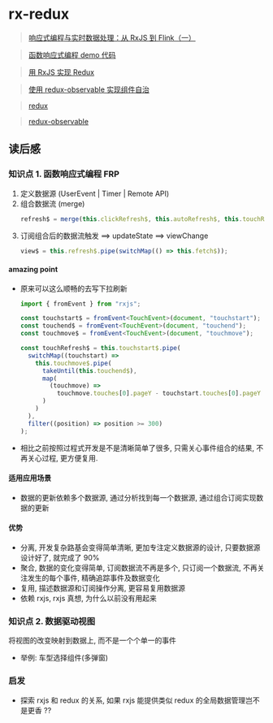 # rx-redux

> [响应式编程与实时数据处理：从 RxJS 到 Flink（一）](https://zhuanlan.zhihu.com/p/337399468)

> [函数响应式编程 demo 代码](https://github.com/vthinkxie/ng-pull-refresh)

> [用 RxJS 实现 Redux](http://reader.epubee.com/books/mobile/52/52366fe5ef9ee717bcfc0553ac498be5/text00201.html)

> [使用 redux-observable 实现组件自治](https://juejin.cn/post/6844903661684932616)

> [redux](https://github.com/reduxjs/redux/blob/master/src/createStore.ts)

> [redux-observable](https://github.com/redux-observable/redux-observable)

## 读后感

### 知识点 1. 函数响应式编程 FRP

1. 定义数据源 (UserEvent | Timer | Remote API)
2. 组合数据流 (merge)
    ```ts
    refresh$ = merge(this.clickRefresh$, this.autoRefresh$, this.touchRefresh$).pipe(startWith(true));
    ```
3. 订阅组合后的数据流触发 ==> updateState ==> viewChange
    ```ts
    view$ = this.refresh$.pipe(switchMap(() => this.fetch$));
    ```

#### amazing point

- 原来可以这么顺畅的去写下拉刷新

  ```ts
  import { fromEvent } from "rxjs";

  const touchstart$ = fromEvent<TouchEvent>(document, "touchstart");
  const touchend$ = fromEvent<TouchEvent>(document, "touchend");
  const touchmove$ = fromEvent<TouchEvent>(document, "touchmove");

  const touchRefresh$ = this.touchstart$.pipe(
    switchMap((touchstart) =>
      this.touchmove$.pipe(
        takeUntil(this.touchend$),
        map(
          (touchmove) =>
            touchmove.touches[0].pageY - touchstart.touches[0].pageY
        )
      )
    ),
    filter((position) => position >= 300)
  );
  ```

- 相比之前按照过程式开发是不是清晰简单了很多, 只需关心事件组合的结果, 不再关心过程, 更方便复用.

#### 适用应用场景

- 数据的更新依赖多个数据源, 通过分析找到每一个数据源, 通过组合订阅实现数据的更新

#### 优势

- 分离, 开发复杂路基会变得简单清晰, 更加专注定义数据源的设计, 只要数据源设计好了, 就完成了 90%
- 聚合, 数据的变化变得简单, 订阅数据流不再是多个, 只订阅一个数据流, 不再关注发生的每个事件, 精确追踪事件及数据变化
- 复用, 描述数据源和订阅操作分离, 更容易复用数据源
- 依赖 rxjs, rxjs 真想, 为什么以前没有用起来


### 知识点 2. 数据驱动视图

将视图的改变映射到数据上, 而不是一个个单一的事件

- 举例: 车型选择组件(多弹窗)

### 启发

- 探索 rxjs 和 redux 的关系, 如果 rxjs 能提供类似 redux 的全局数据管理岂不是更香 ??


